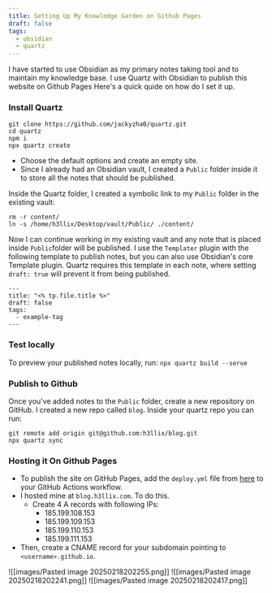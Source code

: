 ```yaml
---
title: Setting Up My Knowledge Garden on Github Pages
draft: false
tags:
  - obsidian
  - quartz
---
```

I have started to use Obsidian as my primary notes taking tool and to maintain my knowledge base. I use Quartz with Obsidian to publish this website on Github Pages
Here's a quick quide on how do I set it up.

### Install Quartz 

```
git clone https://github.com/jackyzha0/quartz.git
cd quartz
npm i
npx quartz create
```

+ Choose the default options and create an empty site. 
+ Since I already had an Obsidian vault, I created a `Public` folder inside it to store all the notes that should be published.
 
Inside the Quartz folder, I created a symbolic link to my `Public` folder in the existing vault:

```
rm -r content/
ln -s /home/h3llix/Desktop/vault/Public/ ./content/
``````

Now I can continue working in my existing vault and any note that is placed inside `Public`folder will be published. I use the `Templater` plugin with the following template to publish notes, but you can also use Obsidian's core Template plugin. Quartz requires this template in each note, where setting `draft: true` will prevent it from being published.
```
---
title: "<% tp.file.title %>"
draft: false
tags:
  - example-tag
---

```

### Test locally
To preview your published notes locally, run:
`npx quartz build --serve`
### Publish to Github
Once you've added notes to the `Public` folder, create a new repository on GitHub. I created a new repo called `blog`. Inside your quartz repo you can run:

```
git remote add origin git@github.com:h3llix/blog.git
npx quartz sync
```

### Hosting it On Github Pages

-  To publish the site on GitHub Pages, add the `deploy.yml` file from [here](https://quartz.jzhao.xyz/hosting) to your GitHub Actions workflow.
- I hosted mine at `blog.h3llix.com`. To do this.
	- Create 4 A records with following IPs:
		- 185.199.108.153
		- 185.199.109.153
		- 185.199.110.153
		- 185.199.111.153
- Then, create a CNAME record for your subdomain pointing to `<username>.github.io`.



![[images/Pasted image 20250218202255.png]]
![[images/Pasted image 20250218202241.png]]
![[images/Pasted image 20250218202417.png]]